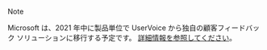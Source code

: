 > [!NOTE]
> Microsoft は、2021 年中に製品単位で UserVoice から独自の顧客フィードバック ソリューションに移行する予定です。 [詳細情報を参照してください](https://support.microsoft.com/topic/-pages-430e1a78-e016-472a-a10f-dc2a3df3450a)。